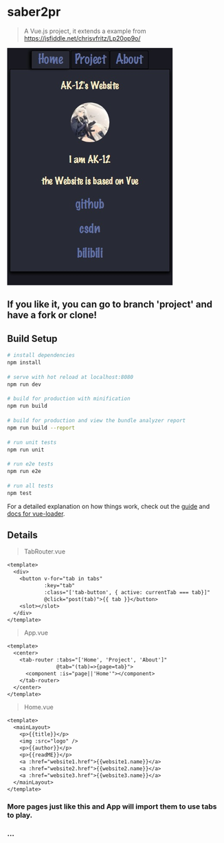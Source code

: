 # saber2pr

> A Vue.js project, it extends a example from https://jsfiddle.net/chrisvfritz/Lp20op9o/   
   
   ![loadingImage...](https://github.com/Saber2pr/MyWeb/blob/master/resource/Vue.jpg)

## If you like it, you can go to branch 'project' and have a fork or clone!

## Build Setup

``` bash
# install dependencies
npm install

# serve with hot reload at localhost:8080
npm run dev

# build for production with minification
npm run build

# build for production and view the bundle analyzer report
npm run build --report

# run unit tests
npm run unit

# run e2e tests
npm run e2e

# run all tests
npm test
```

For a detailed explanation on how things work, check out the [guide](http://vuejs-templates.github.io/webpack/) and [docs for vue-loader](http://vuejs.github.io/vue-loader).

## Details
> TabRouter.vue   
```vue
<template>
  <div>
    <button v-for="tab in tabs"
            :key="tab"
            :class="['tab-button', { active: currentTab === tab}]"
            @click="post(tab)">{{ tab }}</button>
    <slot></slot>
  </div>
</template>

```
> App.vue
```vue
<template>
  <center>
    <tab-router :tabs="['Home', 'Project', 'About']"
                @tab="(tab)=>{page=tab}">
      <component :is="page||'Home'"></component>
    </tab-router>
  </center>
</template>
```
> Home.vue
```vue
<template>
  <mainLayout>
    <p>{{title}}</p>
    <img :src="logo" />
    <p>{{author}}</p>
    <p>{{readME}}</p>
    <a :href="website1.href">{{website1.name}}</a>
    <a :href="website2.href">{{website2.name}}</a>
    <a :href="website3.href">{{website3.name}}</a>
  </mainLayout>
</template>
```
### More pages just like this and App will import them to use tabs to play.
### ...


